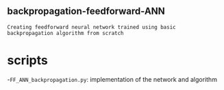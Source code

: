 ## backpropagation-feedforward-ANN
    Creating feedforward neural network trained using basic backpropagation algorithm from scratch

# scripts
-`FF_ANN_backpropagation.py`: implementation of the network and algorithm
